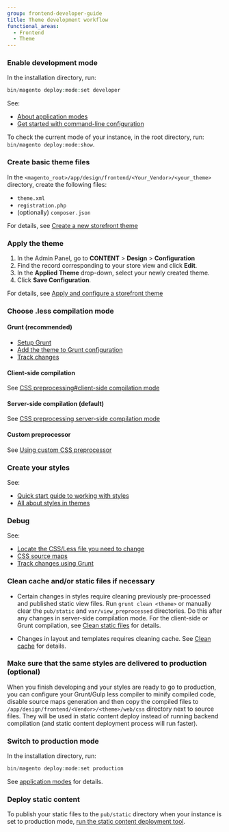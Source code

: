 ```yaml
---
group: frontend-developer-guide
title: Theme development workflow
functional_areas:
  - Frontend
  - Theme
---
```


### Enable development mode

In the installation directory, run:

```php
bin/magento deploy:mode:set developer
```

See:

*  [About application modes](https://devdocs.magento.com/guides/v2.4/config-guide/bootstrap/magento-modes.html)
*  [Get started with command-line configuration](https://devdocs.magento.com/guides/v2.4/config-guide/cli/config-cli-subcommands.html)

<InlineAlert variant="success" slots="text"/>

To check the current mode of your instance, in the root directory, run: `bin/magento deploy:mode:show`.

### Create basic theme files

In the `<magento_root>/app/design/frontend/<Your_Vendor>/<your_theme>` directory, create the following files:

*  `theme.xml`
*  `registration.php`
*  (optionally) `composer.json`

For details, see [Create a new storefront theme](create-storefront.md)

### Apply the theme

1. In the Admin Panel, go to **CONTENT** > **Design** > **Configuration**
1. Find the record corresponding to your store view and click **Edit**.
1. In the **Applied Theme** drop-down, select your newly created theme.
1. Click **Save Configuration**.

For details, see [Apply and configure a storefront theme](apply-storefront.md)

### Choose .less compilation mode

#### Grunt (recommended)

*  [Setup Grunt](../tools/grunt.md)
*  [Add the theme to Grunt configuration](../css/debug.md#adding-themes-to-grunt-configuration-addtheme)
*  [Track changes](../css/debug.md#grunt-commands-gruntcommands)

#### Client-side compilation

See [CSS preprocessing#client-side compilation mode](../css/preprocess.md#client-side-less-compilation-client-side)

#### Server-side compilation (default)

See [CSS preprocessing server-side compilation mode](../css/preprocess.md#server-side-less-compilation)

#### Custom preprocessor

See [Using custom CSS preprocessor](../css/custom-preprocessor/index.md)

### Create your styles

See:

*  [Quick start guide to working with styles](../css/quickstart/index.md)
*  [All about styles in themes](../css/index.md)

### Debug

See:

*  [Locate the CSS/Less file you need to change](debug.md)
*  [CSS source maps](../css/debug.md#css-source-maps-sourcemaps)
*  [Track changes using Grunt](../css/debug.md#use-cases-of-tracking-changes-using-grunt-usecases)

### Clean cache and/or static files if necessary

*  Certain changes in styles require cleaning previously pre-processed and published static view files. Run `grunt clean <theme>` or manually clear the `pub/static` and `var/view_preprocessed` directories. Do this after any changes in server-side compilation mode. For the client-side or Grunt compilation, see [Clean static files](../caching.md#clean-static-files) for details.

*  Changes in layout and templates requires cleaning cache. See [Clean cache](../caching.md#clean-cache-cleancache) for details.

### Make sure that the same styles are delivered to production (optional)

When you finish developing and your styles are ready to go to production, you can configure your Grunt/Gulp less compiler to minify compiled code, disable source maps generation and then copy the compiled files to `/app/design/frontend/<Vendor>/<theme>/web/css` directory next to source files. They will be used in static content deploy instead of running backend compilation (and static content deployment process will run faster).

### Switch to production mode

In the installation directory, run:

```php
bin/magento deploy:mode:set production
```

See [application modes](https://devdocs.magento.com/guides/v2.4/config-guide/bootstrap/magento-modes.html#production-mode) for details.

### Deploy static content

To publish your static files to the `pub/static` directory when your instance is set to production mode, [run the static content deployment tool](https://devdocs.magento.com/guides/v2.4/config-guide/cli/config-cli-subcommands-static-view.html).
